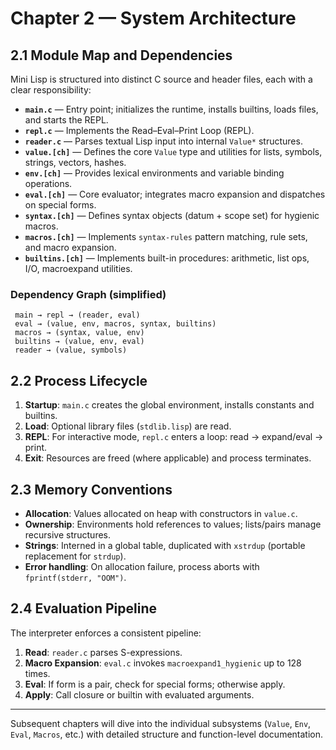 # Chapter 2 — System Architecture

## 2.1 Module Map and Dependencies

Mini Lisp is structured into distinct C source and header files, each with a clear responsibility:

* **`main.c`** — Entry point; initializes the runtime, installs builtins, loads files, and starts the REPL.
* **`repl.c`** — Implements the Read–Eval–Print Loop (REPL).
* **`reader.c`** — Parses textual Lisp input into internal `Value*` structures.
* **`value.[ch]`** — Defines the core `Value` type and utilities for lists, symbols, strings, vectors, hashes.
* **`env.[ch]`** — Provides lexical environments and variable binding operations.
* **`eval.[ch]`** — Core evaluator; integrates macro expansion and dispatches on special forms.
* **`syntax.[ch]`** — Defines syntax objects (datum + scope set) for hygienic macros.
* **`macros.[ch]`** — Implements `syntax-rules` pattern matching, rule sets, and macro expansion.
* **`builtins.[ch]`** — Implements built-in procedures: arithmetic, list ops, I/O, macroexpand utilities.

### Dependency Graph (simplified)

```
 main → repl → (reader, eval)
 eval → (value, env, macros, syntax, builtins)
 macros → (syntax, value, env)
 builtins → (value, env, eval)
 reader → (value, symbols)
```

## 2.2 Process Lifecycle

1. **Startup**: `main.c` creates the global environment, installs constants and builtins.
2. **Load**: Optional library files (`stdlib.lisp`) are read.
3. **REPL**: For interactive mode, `repl.c` enters a loop: read → expand/eval → print.
4. **Exit**: Resources are freed (where applicable) and process terminates.

## 2.3 Memory Conventions

* **Allocation**: Values allocated on heap with constructors in `value.c`.
* **Ownership**: Environments hold references to values; lists/pairs manage recursive structures.
* **Strings**: Interned in a global table, duplicated with `xstrdup` (portable replacement for `strdup`).
* **Error handling**: On allocation failure, process aborts with `fprintf(stderr, "OOM")`.

## 2.4 Evaluation Pipeline

The interpreter enforces a consistent pipeline:

1. **Read**: `reader.c` parses S-expressions.
2. **Macro Expansion**: `eval.c` invokes `macroexpand1_hygienic` up to 128 times.
3. **Eval**: If form is a pair, check for special forms; otherwise apply.
4. **Apply**: Call closure or builtin with evaluated arguments.

---

Subsequent chapters will dive into the individual subsystems (`Value`, `Env`, `Eval`, `Macros`, etc.) with detailed structure and function-level documentation.

